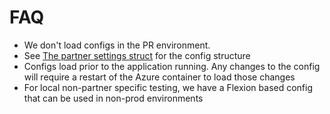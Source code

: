 # FAQ

- We don't load configs in the PR environment.  
- See [The partner settings struct](/src/config/config.go) for the config structure
- Configs load prior to the application running.  Any changes to the config will require a restart of the Azure container to load those changes
- For local non-partner specific testing, we have a Flexion based config that can be used in non-prod environments

